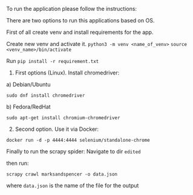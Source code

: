 To run the application please follow the instructions:

There are two options to run this applications based on OS.

First of all create venv and install requirements for the app. 

Create new venv and activate it. `python3 -m venv <name_of_venv>` `source <venv_name>/bin/activate` 

Run `pip install -r requirement.txt`  

1. First options (Linux). Install chromedriver:
   
  a) Debian/Ubuntu
```
sudo dnf install chromedriver
```
  b) Fedora/RedHat
```
sudo apt-get install chromium-chromedriver
```

2. Second option. Use it via Docker:
```
docker run -d -p 4444:4444 selenium/standalone-chrome
```

Finally to run the scrapy spider:
Navigate to dir `edited`

then run: 

```
scrapy crawl marksandspencer -o data.json
```
where `data.json` is the name of the file for the output


